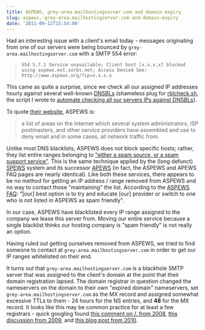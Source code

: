 ```yaml
---
title: ASPEWS, grey-area.mailhostingserver.com and domain expiry
slug: aspews,-grey-area.mailhostingserver.com-and-domain-expiry
date: '2011-09-12T15:54:00'
---
```


<p>Had an interesting issue with a client's email today - messages originating from one of our servers were being bounced by <code>grey-area.mailhostingserver.com</code> with a SMTP 554 error:
<blockquote><code>554 5.7.1 Service unavailable; Client host [x.x.x.x] blocked using aspews.ext.sorbs.net; Access Denied See: http://www.aspews.org/?ip=x.x.x.x</code></blockquote>

<p>This came as quite a surprise, since we check all our assigned IP addresses hourly against several well-known <a href="https://secure.wikimedia.org/wikipedia/en/wiki/DNSBL" title="DNS blacklists">DNSBLs</a> (shameless plug for <a href="http://whmscripts.net/downloads/rblcheck.sh">rblcheck.sh</a>, the script I wrote to <a href="http://whmscripts.net/email/2010/rbl-check-initial-release/">automate checking all our servers IPs against DNSBLs</a>).

<!--more-->

<p>To quote <a href="http://www.aspews.org/">their website</a>, ASPEWS is:
<blockquote>
a list of areas on the Internet which several system administrators, ISP postmasters, and other service providers have assembled and use to deny email and in some cases, all network traffic from.</blockquote>

<p>Unlike most DNS blacklists, ASPEWS does not block specific hosts; rather, they list entire ranges belonging to <a href="http://www.aspews.org/?page_id=6">"either a spam source, or a spam support service"</a>.  This is the same technique applied by the (long defunct) <a href="https://secure.wikimedia.org/wikipedia/en/wiki/Spam_Prevention_Early_Warning_System">SPEWS</a> system and its successor <a href="http://www.apews.org/">APEWS</a> (in fact, the ASPEWS and APEWS FAQ pages are nearly identical).  Like both these services, there appears to be no method for getting an IP address / range removed from ASPEWS and no way to contact those "maintaining" the list.  According to the <a href="http://www.aspews.org/?page_id=9">ASPEWS FAQ</a>: "[our] best option is to try and educate [our] provider or switch to one who is not listed in ASPEWS as spam friendly".

<p>In our case, ASPEWS have blacklisted every IP range assigned to the company we lease this server from.  Moving our entire service because a single blacklist thinks our hosting company is "spam friendly" is not really an option.

<p>Having ruled out getting ourselves removed from ASPEWS, we tried to find someone to contact at <code>grey-area.mailhostingserver.com</code> in order to get our IP ranges whitelisted on their end.

<p>It turns out that <code>grey-area.mailhostingserver.com</code> is a blackhole SMTP server that was assigned to the client's domain at the point that their domain registration lapsed.  The domain registrar in question changed the nameservers on the domain to their own "expired domain" nameservers, set <code>grey-area.mailhostingserver.com</code> as the MX record and assigned somewhat excessive TTLs to them - 24 hours for the NS entries, and <strong>48</strong> for the MX record.  It looks like this may be common practice for at least a few registrars - quick googling found <a href="http://slashdot.org/comments.pl?sid=435138&amp;cid=22234788">this comment on /. from 2008</a>, <a href="http://www.google.com/support/forum/p/Google%20Apps/thread?tid=4b09fdbf01155609&amp;hl=en#fid_4b09fdbf01155609000498b0b48f77d0">this discussion from 2009</a>, and <a href="http://www.alanblainewhitney.com/2010/01/05/register-com/">this blog post from 2010</a>.
